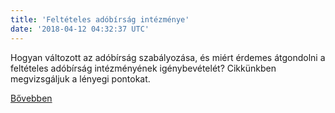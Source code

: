 ```yaml
---
title: 'Feltételes adóbírság intézménye'
date: '2018-04-12 04:32:37 UTC'
---
```


Hogyan változott az adóbírság szabályozása, és miért érdemes átgondolni a feltételes adóbírság intézményének igénybevételét? Cikkünkben megvizsgáljuk a lényegi pontokat.


[Bővebben](https://ift.tt/2He3tZw)
